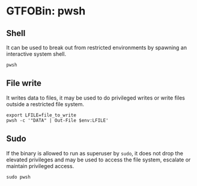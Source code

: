# GTFOBin: pwsh

## Shell

It can be used to break out from restricted environments by spawning an interactive system shell.

```
pwsh
```

## File write

It writes data to files, it may be used to do privileged writes or write files outside a restricted file system.

```
export LFILE=file_to_write
pwsh -c '"DATA" | Out-File $env:LFILE'
```

## Sudo

If the binary is allowed to run as superuser by `sudo`, it does not drop the elevated privileges and may be used to access the file system, escalate or maintain privileged access.

```
sudo pwsh
```